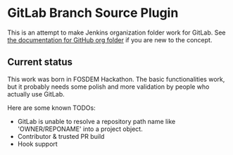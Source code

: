 # GitLab Branch Source Plugin
This is an attempt to make Jenkins organization folder work for GitLab.
See [the documentation for GitHub org folder](https://github.com/jenkinsci/github-organization-folder-plugin) if you are new to the concept.

## Current status
This work was born in FOSDEM Hackathon. The basic functionalities work, but it probably needs some polish and more validation by people who actually use GitLab.

Here are some known TODOs:
* GitLab is unable to resolve a repository path name like 'OWNER/REPONAME' into a project object.
* Contributor & trusted PR build
* Hook support
